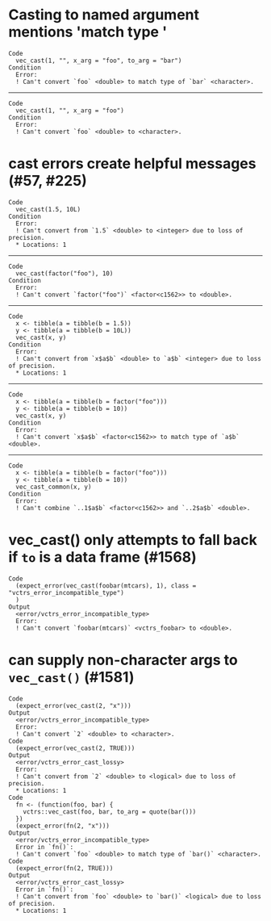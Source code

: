 # Casting to named argument mentions 'match type <foo>'

    Code
      vec_cast(1, "", x_arg = "foo", to_arg = "bar")
    Condition
      Error:
      ! Can't convert `foo` <double> to match type of `bar` <character>.

---

    Code
      vec_cast(1, "", x_arg = "foo")
    Condition
      Error:
      ! Can't convert `foo` <double> to <character>.

# cast errors create helpful messages (#57, #225)

    Code
      vec_cast(1.5, 10L)
    Condition
      Error:
      ! Can't convert from `1.5` <double> to <integer> due to loss of precision.
      * Locations: 1

---

    Code
      vec_cast(factor("foo"), 10)
    Condition
      Error:
      ! Can't convert `factor("foo")` <factor<c1562>> to <double>.

---

    Code
      x <- tibble(a = tibble(b = 1.5))
      y <- tibble(a = tibble(b = 10L))
      vec_cast(x, y)
    Condition
      Error:
      ! Can't convert from `x$a$b` <double> to `a$b` <integer> due to loss of precision.
      * Locations: 1

---

    Code
      x <- tibble(a = tibble(b = factor("foo")))
      y <- tibble(a = tibble(b = 10))
      vec_cast(x, y)
    Condition
      Error:
      ! Can't convert `x$a$b` <factor<c1562>> to match type of `a$b` <double>.

---

    Code
      x <- tibble(a = tibble(b = factor("foo")))
      y <- tibble(a = tibble(b = 10))
      vec_cast_common(x, y)
    Condition
      Error:
      ! Can't combine `..1$a$b` <factor<c1562>> and `..2$a$b` <double>.

# vec_cast() only attempts to fall back if `to` is a data frame (#1568)

    Code
      (expect_error(vec_cast(foobar(mtcars), 1), class = "vctrs_error_incompatible_type")
      )
    Output
      <error/vctrs_error_incompatible_type>
      Error:
      ! Can't convert `foobar(mtcars)` <vctrs_foobar> to <double>.

# can supply non-character args to `vec_cast()` (#1581)

    Code
      (expect_error(vec_cast(2, "x")))
    Output
      <error/vctrs_error_incompatible_type>
      Error:
      ! Can't convert `2` <double> to <character>.
    Code
      (expect_error(vec_cast(2, TRUE)))
    Output
      <error/vctrs_error_cast_lossy>
      Error:
      ! Can't convert from `2` <double> to <logical> due to loss of precision.
      * Locations: 1
    Code
      fn <- (function(foo, bar) {
        vctrs::vec_cast(foo, bar, to_arg = quote(bar()))
      })
      (expect_error(fn(2, "x")))
    Output
      <error/vctrs_error_incompatible_type>
      Error in `fn()`:
      ! Can't convert `foo` <double> to match type of `bar()` <character>.
    Code
      (expect_error(fn(2, TRUE)))
    Output
      <error/vctrs_error_cast_lossy>
      Error in `fn()`:
      ! Can't convert from `foo` <double> to `bar()` <logical> due to loss of precision.
      * Locations: 1

